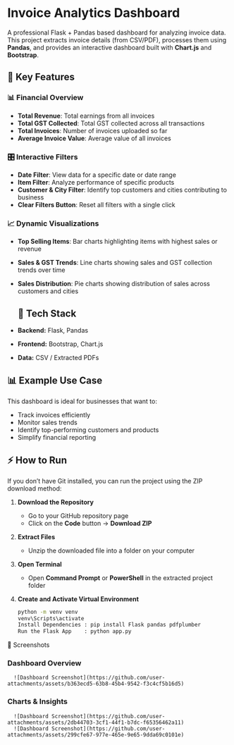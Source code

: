 # Invoice Analytics Dashboard

A professional Flask + Pandas based dashboard for analyzing invoice data.  
This project extracts invoice details (from CSV/PDF), processes them using **Pandas**, and provides an interactive dashboard built with **Chart.js** and **Bootstrap**.  

## 🔑 Key Features

### 📊 Financial Overview
- **Total Revenue**: Total earnings from all invoices  
- **Total GST Collected**: Total GST collected across all transactions  
- **Total Invoices**: Number of invoices uploaded so far  
- **Average Invoice Value**: Average value of all invoices  

### 🎛 Interactive Filters
- **Date Filter**: View data for a specific date or date range  
- **Item Filter**: Analyze performance of specific products  
- **Customer & City Filter**: Identify top customers and cities contributing to business  
- **Clear Filters Button**: Reset all filters with a single click  

### 📈 Dynamic Visualizations
- **Top Selling Items**: Bar charts highlighting items with highest sales or revenue  
- **Sales & GST Trends**: Line charts showing sales and GST collection trends over time  
- **Sales Distribution**: Pie charts showing distribution of sales across customers and cities  

  ## 🚀 Tech Stack
- **Backend:** Flask, Pandas  
- **Frontend:** Bootstrap, Chart.js  
- **Data:** CSV / Extracted PDFs  

## 📊 Example Use Case
This dashboard is ideal for businesses that want to:
- Track invoices efficiently  
- Monitor sales trends  
- Identify top-performing customers and products  
- Simplify financial reporting  

## ⚡ How to Run

If you don’t have Git installed, you can run the project using the ZIP download method:

1. **Download the Repository**  
   - Go to your GitHub repository page  
   - Click on the **Code** button → **Download ZIP**

2. **Extract Files**  
   - Unzip the downloaded file into a folder on your computer

3. **Open Terminal**  
   - Open **Command Prompt** or **PowerShell** in the extracted project folder

4. **Create and Activate Virtual Environment**

   ```bash
   python -m venv venv
   venv\Scripts\activate
   Install Dependencies : pip install Flask pandas pdfplumber
   Run the Flask App    : python app.py

  📸 Screenshots
   ### Dashboard Overview
      ![Dashboard Screenshot](https://github.com/user-attachments/assets/b363ecd5-63b8-45b4-9542-f3c4cf5b16d5)
   ### Charts & Insights
      ![Dashboard Screenshot](https://github.com/user-attachments/assets/2db44703-3cf1-44f1-b7dc-f65356462a11)
      ![Dashboard Screenshot](https://github.com/user-attachments/assets/299cfe67-977e-465e-9e65-9dda69c0101e)


